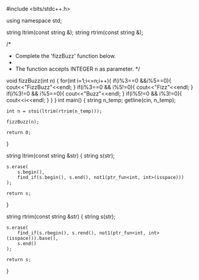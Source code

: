 #include <bits/stdc++.h>

using namespace std;

string ltrim(const string &);
string rtrim(const string &);


/*
 * Complete the 'fizzBuzz' function below.
 *
 * The function accepts INTEGER n as parameter.
 */

void fizzBuzz(int n) {
    for(int i=1;i<=n;i++){
if(i%3==0 &&i%5==0){
    cout<<"FizzBuzz"<<endl;
}
if(i%3==0 && i%5!=0){
    cout<<"Fizz"<<endl;
}
if(i%3!=0 && i%5==0){
    cout<<"Buzz"<<endl;
}
if(i%5!=0 && i%3!=0){
    cout<<i<<endl;
}
    }
}
int main()
{
    string n_temp;
    getline(cin, n_temp);

    int n = stoi(ltrim(rtrim(n_temp)));

    fizzBuzz(n);

    return 0;
}

string ltrim(const string &str) {
    string s(str);

    s.erase(
        s.begin(),
        find_if(s.begin(), s.end(), not1(ptr_fun<int, int>(isspace)))
    );

    return s;
}

string rtrim(const string &str) {
    string s(str);

    s.erase(
        find_if(s.rbegin(), s.rend(), not1(ptr_fun<int, int>(isspace))).base(),
        s.end()
    );

    return s;
}
